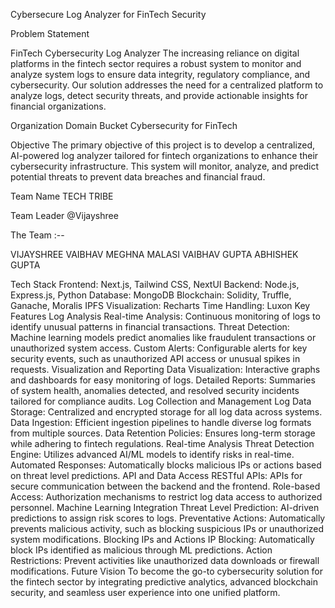 Cybersecure Log Analyzer for FinTech Security

Problem Statement

FinTech Cybersecurity Log Analyzer
The increasing reliance on digital platforms in the fintech sector requires a robust system to monitor and analyze system logs to ensure data integrity, regulatory compliance, and cybersecurity. Our solution addresses the need for a centralized platform to analyze logs, detect security threats, and provide actionable insights for financial organizations.

Organization
Domain Bucket
Cybersecurity for FinTech

Objective
The primary objective of this project is to develop a centralized, AI-powered log analyzer tailored for fintech organizations to enhance their cybersecurity infrastructure. This system will monitor, analyze, and predict potential threats to prevent data breaches and financial fraud.

Team Name
TECH TRIBE

Team Leader
@Vijayshree

The Team :--

VIJAYSHREE VAIBHAV
MEGHNA MALASI 
VAIBHAV GUPTA 
ABHISHEK GUPTA

Tech Stack
Frontend: Next.js, Tailwind CSS, NextUI
Backend: Node.js, Express.js, Python
Database: MongoDB
Blockchain: Solidity, Truffle, Ganache, Moralis IPFS
Visualization: Recharts
Time Handling: Luxon
Key Features
Log Analysis
Real-time Analysis: Continuous monitoring of logs to identify unusual patterns in financial transactions.
Threat Detection: Machine learning models predict anomalies like fraudulent transactions or unauthorized system access.
Custom Alerts: Configurable alerts for key security events, such as unauthorized API access or unusual spikes in requests.
Visualization and Reporting
Data Visualization: Interactive graphs and dashboards for easy monitoring of logs.
Detailed Reports: Summaries of system health, anomalies detected, and resolved security incidents tailored for compliance audits.
Log Collection and Management
Log Data Storage: Centralized and encrypted storage for all log data across systems.
Data Ingestion: Efficient ingestion pipelines to handle diverse log formats from multiple sources.
Data Retention Policies: Ensures long-term storage while adhering to fintech regulations.
Real-time Analysis
Threat Detection Engine: Utilizes advanced AI/ML models to identify risks in real-time.
Automated Responses: Automatically blocks malicious IPs or actions based on threat level predictions.
API and Data Access
RESTful APIs: APIs for secure communication between the backend and the frontend.
Role-based Access: Authorization mechanisms to restrict log data access to authorized personnel.
Machine Learning Integration
Threat Level Prediction: AI-driven predictions to assign risk scores to logs.
Preventative Actions: Automatically prevents malicious activity, such as blocking suspicious IPs or unauthorized system modifications.
Blocking IPs and Actions
IP Blocking: Automatically block IPs identified as malicious through ML predictions.
Action Restrictions: Prevent activities like unauthorized data downloads or firewall modifications.
Future Vision
To become the go-to cybersecurity solution for the fintech sector by integrating predictive analytics, advanced blockchain security, and seamless user experience into one unified platform.
